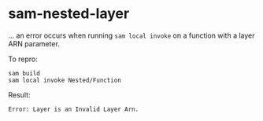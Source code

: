 # sam-nested-layer

... an error occurs when running `sam local invoke` on a function with a layer ARN parameter.

To repro:

```
sam build
sam local invoke Nested/Function
```

Result:

```
Error: Layer is an Invalid Layer Arn.
```